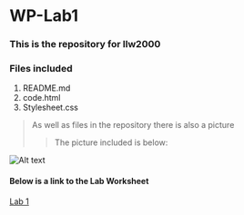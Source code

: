 # WP-Lab1

### This is the repository for llw2000

### Files included
1. README.md
2. code.html
3. Stylesheet.css
  
> As well as files in the repository there is also a picture
> > The picture included is below:

![Alt text](/1520841847351.jpg "butterfly")

#### Below is a link to the Lab Worksheet
[Lab 1](https://canvas.hw.ac.uk/courses/5395/assignments/44108)
